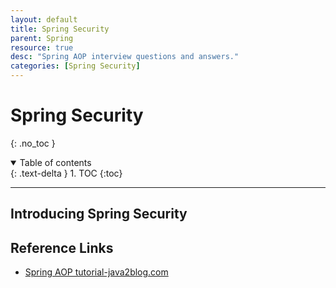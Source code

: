 ```yaml
---
layout: default
title: Spring Security
parent: Spring
resource: true
desc: "Spring AOP interview questions and answers."
categories: [Spring Security]
---
```


# Spring Security
{: .no_toc }

<details open markdown="block">
  <summary>
    Table of contents
  </summary>
  {: .text-delta }
1. TOC
{:toc}
</details>

---

##  Introducing Spring Security


## Reference Links
- [Spring AOP tutorial-java2blog.com](https://java2blog.com/spring-aop-tutorial/)